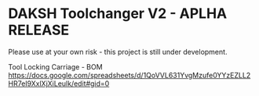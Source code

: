# DAKSH Toolchanger V2 - APLHA RELEASE
Please use at your own risk - this project is still under development.


Tool Locking Carriage - BOM
https://docs.google.com/spreadsheets/d/1QoVVL631YvgMzufe0YYzEZLL2HR7eI9XxlXjXiLeulk/edit#gid=0
